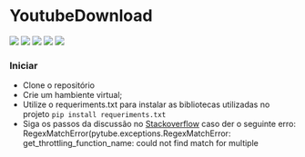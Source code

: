 # YoutubeDownload

![](http://img.shields.io/static/v1?label=python&message=3.10&color=blue&style=flat) ![](http://img.shields.io/static/v1?label=licença&message=MIT&color=orange$style=flat) ![](http://img.shields.io/static/v1?label=versão&message=1.0.1&color=informational&style=flat) ![](http://img.shields.io/static/v1?label=status&message=em%20atualização&color=important&style=flat) ![](https://img.shields.io/github/stars/devlinhares-br?color=green&style=flat)

### Iniciar
- Clone o repositório 
- Crie um hambiente virtual;
- Utilize o requeriments.txt para instalar as bibliotecas utilizadas no projeto 
    `pip install requeriments.txt`
- Siga os passos da discussão no [Stackoverflow](https://stackoverflow.com/questions/68945080/pytube-exceptions-regexmatcherror-get-throttling-function-name-could-not-find "Stackoverflow") caso der o seguinte erro:
		RegexMatchError(pytube.exceptions.RegexMatchError: get_throttling_function_name: could not find match for multiple
